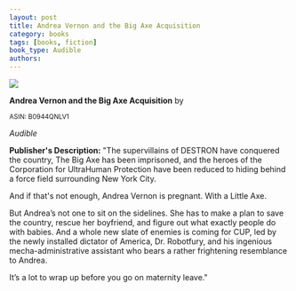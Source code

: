 ```yaml
---
layout: post
title: Andrea Vernon and the Big Axe Acquisition
category: books
tags: [books, fiction]
book_type: Audible
authors:
---
```


<img src="https://m.media-amazon.com/images/I/61wi-hg3UMS.jpg"/>

**Andrea Vernon and the Big Axe Acquisition** by

<sup>ASIN: B0944QNLV1</sup>

*Audible*

**Publisher's Description:**
"The supervillains of DESTRON have conquered the country, The Big Axe has been imprisoned, and the heroes of the Corporation for UltraHuman Protection have been reduced to hiding behind a force field surrounding New York City.

And if that's not enough, Andrea Vernon is pregnant. With a Little Axe.

But Andrea’s not one to sit on the sidelines. She has to make a plan to save the country, rescue her boyfriend, and figure out what exactly people do with babies. And a whole new slate of enemies is coming for CUP, led by the newly installed dictator of America, Dr. Robotfury, and his ingenious mecha-administrative assistant who bears a rather frightening resemblance to Andrea.

It’s a lot to wrap up before you go on maternity leave."
